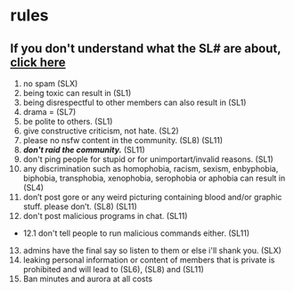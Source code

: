 # rules

## If you don't understand what the SL# are about, [click here](https://icycoide.github.io/sancts)

1. no spam (SLX)
2. being toxic can result in (SL1)
3. being disrespectful to other members can also result in (SL1)
4. drama = (SL7)
5. be polite to others. (SL1)
6. give constructive criticism, not hate. (SL2)
7. please no nsfw content in the community. (SL8) (SL11)
8. ***don't raid the community.*** (SL11)
9. don't ping people for stupid or for unimportart/invalid reasons. (SL1)
10. any discrimination such as homophobia, racism, sexism, enbyphobia, biphobia, transphobia, xenophobia, serophobia or aphobia can result in (SL4)
11. don’t post gore or any weird picturing containing blood and/or graphic stuff. please don’t. (SL8) (SL11)
12. don't post malicious programs in chat. (SL11)
- 12.1 don't tell people to run malicious commands either. (SL11)
13. admins have the final say so listen to them or else i'll shank you. (SLX)
14. leaking personal information or content of members that is private is prohibited and will lead to (SL6), (SL8) and (SL11)
15. Ban minutes and aurora at all costs
